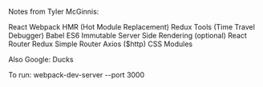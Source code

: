 Notes from Tyler McGinnis:

  React
  Webpack
  HMR (Hot Module Replacement)
  Redux Tools (Time Travel Debugger)
  Babel
  ES6
  Immutable
  Server Side Rendering (optional)
  React Router 
  Redux Simple Router
  Axios ($http)
  CSS Modules

Also Google:
  Ducks

To run: webpack-dev-server --port 3000
